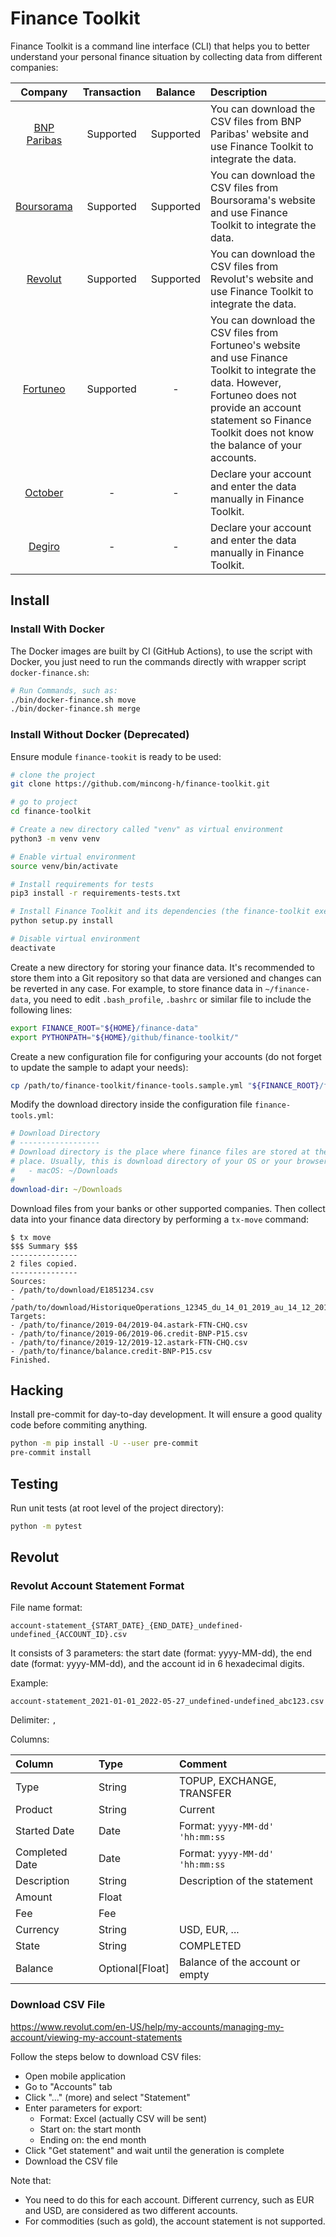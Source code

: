 # Finance Toolkit

Finance Toolkit is a command line interface (CLI) that helps you to better understand your personal finance situation by collecting
data from different companies:

| Company | Transaction | Balance | Description |
| :---: | :---: | :---: | :--- |
| [BNP Paribas](https://mabanque.bnpparibas) | Supported | Supported | You can download the CSV files from BNP Paribas' website and use Finance Toolkit to integrate the data. |
| [Boursorama](https://www.boursorama.com) | Supported | Supported | You can download the CSV files from Boursorama's website and use Finance Toolkit to integrate the data. |
| [Revolut](https://www.revolut.com) | Supported | Supported | You can download the CSV files from Revolut's website and use Finance Toolkit to integrate the data. |
| [Fortuneo](https://www.fortuneo.fr) | Supported | - | You can download the CSV files from Fortuneo's website and use Finance Toolkit to integrate the data. However, Fortuneo does not provide an account statement so Finance Toolkit does not know the balance of your accounts. |
| [October](https://october.eu) | - | - | Declare your account and enter the data manually in Finance Toolkit. |
| [Degiro](https://www.degiro.com) | - | - | Declare your account and enter the data manually in Finance Toolkit. |

## Install

### Install With Docker

The Docker images are built by CI (GitHub Actions), to use the script with
Docker, you just need to run the commands directly with wrapper script
`docker-finance.sh`:

```sh
# Run Commands, such as:
./bin/docker-finance.sh move
./bin/docker-finance.sh merge
```

### Install Without Docker (Deprecated)

Ensure module `finance-tookit` is ready to be used:

```sh
# clone the project
git clone https://github.com/mincong-h/finance-toolkit.git

# go to project
cd finance-toolkit

# Create a new directory called "venv" as virtual environment
python3 -m venv venv

# Enable virtual environment
source venv/bin/activate

# Install requirements for tests
pip3 install -r requirements-tests.txt

# Install Finance Toolkit and its dependencies (the finance-toolkit executable will be created)
python setup.py install

# Disable virtual environment
deactivate
```

Create a new directory for storing your finance data. It's recommended to store
them into a Git repository so that data are versioned and changes can be
reverted in any case. For example, to store finance data in `~/finance-data`,
you need to edit `.bash_profile`, `.bashrc` or similar file to include the
following lines:

```sh
export FINANCE_ROOT="${HOME}/finance-data"
export PYTHONPATH="${HOME}/github/finance-toolkit/"
```

Create a new configuration file for configuring your accounts (do not forget to
update the sample to adapt your needs):

```sh
cp /path/to/finance-toolkit/finance-tools.sample.yml "${FINANCE_ROOT}/finance-tools.yml"
```

Modify the download directory inside the configuration file `finance-tools.yml`:

```yml
# Download Directory
# ------------------
# Download directory is the place where finance files are stored at the first
# place. Usually, this is download directory of your OS or your browser.
#   - macOS: ~/Downloads
#
download-dir: ~/Downloads
```

Download files from your banks or other supported companies. Then collect data
into your finance data directory by performing a `tx-move` command:

```
$ tx move
$$$ Summary $$$
---------------
2 files copied.
---------------
Sources:
- /path/to/download/E1851234.csv
- /path/to/download/HistoriqueOperations_12345_du_14_01_2019_au_14_12_2019.csv
Targets:
- /path/to/finance/2019-04/2019-04.astark-FTN-CHQ.csv
- /path/to/finance/2019-06/2019-06.credit-BNP-P15.csv
- /path/to/finance/2019-12/2019-12.astark-FTN-CHQ.csv
- /path/to/finance/balance.credit-BNP-P15.csv
Finished.
```

## Hacking

Install pre-commit for day-to-day development. It will ensure a good quality code before commiting anything.

```bash
python -m pip install -U --user pre-commit
pre-commit install
```

## Testing

Run unit tests (at root level of the project directory):

```bash
python -m pytest
```

## Revolut

### Revolut Account Statement Format

File name format:

```
account-statement_{START_DATE}_{END_DATE}_undefined-undefined_{ACCOUNT_ID}.csv
```

It consists of 3 parameters: the start date (format: yyyy-MM-dd), the end date (format: yyyy-MM-dd),
and the account id in 6 hexadecimal digits.

Example:

```
account-statement_2021-01-01_2022-05-27_undefined-undefined_abc123.csv
```

Delimiter: `,`

Columns:

| Column         | Type              | Comment                         |
|:---------------|:------------------|:--------------------------------|
| Type           | String            | TOPUP, EXCHANGE, TRANSFER       |
| Product        | String            | Current                         |
| Started Date   | Date              | Format: `yyyy-MM-dd' 'hh:mm:ss` |
| Completed Date | Date              | Format: `yyyy-MM-dd' 'hh:mm:ss` |
| Description    | String            | Description of the statement    |
| Amount         | Float             |                                 |
| Fee            | Fee               |                                 |
| Currency       | String            | USD, EUR, ...                   |
| State          | String            | COMPLETED                       |
| Balance        | Optional\[Float\] | Balance of the account or empty |

### Download CSV File

https://www.revolut.com/en-US/help/my-accounts/managing-my-account/viewing-my-account-statements

Follow the steps below to download CSV files:

* Open mobile application
* Go to "Accounts" tab
* Click "..." (more) and select "Statement"
* Enter parameters for export:
  - Format: Excel (actually CSV will be sent)
  - Start on: the start month
  - Ending on: the end month
* Click "Get statement" and wait until the generation is complete
* Download the CSV file

Note that:

* You need to do this for each account. Different currency, such as EUR and USD, are considered as
  two different accounts.
* For commodities (such as gold), the account statement is not supported.
